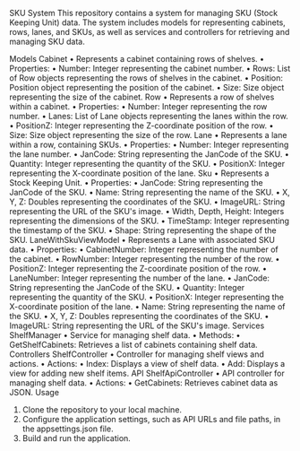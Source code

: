 SKU System
This repository contains a system for managing SKU (Stock Keeping Unit) data. The system includes models for representing cabinets, rows, lanes, and SKUs, as well as services and controllers for retrieving and managing SKU data.

Models
Cabinet
•	Represents a cabinet containing rows of shelves.
•	Properties:
•	Number: Integer representing the cabinet number.
•	Rows: List of Row objects representing the rows of shelves in the cabinet.
•	Position: Position object representing the position of the cabinet.
•	Size: Size object representing the size of the cabinet.
Row
•	Represents a row of shelves within a cabinet.
•	Properties:
•	Number: Integer representing the row number.
•	Lanes: List of Lane objects representing the lanes within the row.
•	PositionZ: Integer representing the Z-coordinate position of the row.
•	Size: Size object representing the size of the row.
Lane
•	Represents a lane within a row, containing SKUs.
•	Properties:
•	Number: Integer representing the lane number.
•	JanCode: String representing the JanCode of the SKU.
•	Quantity: Integer representing the quantity of the SKU.
•	PositionX: Integer representing the X-coordinate position of the lane.
Sku
•	Represents a Stock Keeping Unit.
•	Properties:
•	JanCode: String representing the JanCode of the SKU.
•	Name: String representing the name of the SKU.
•	X, Y, Z: Doubles representing the coordinates of the SKU.
•	ImageURL: String representing the URL of the SKU's image.
•	Width, Depth, Height: Integers representing the dimensions of the SKU.
•	TimeStamp: Integer representing the timestamp of the SKU.
•	Shape: String representing the shape of the SKU.
LaneWithSkuViewModel
•	Represents a Lane with associated SKU data.
•	Properties:
•	CabinetNumber: Integer representing the number of the cabinet.
•	RowNumber: Integer representing the number of the row.
•	PositionZ: Integer representing the Z-coordinate position of the row.
•	LaneNumber: Integer representing the number of the lane.
•	JanCode: String representing the JanCode of the SKU.
•	Quantity: Integer representing the quantity of the SKU.
•	PositionX: Integer representing the X-coordinate position of the lane.
•	Name: String representing the name of the SKU.
•	X, Y, Z: Doubles representing the coordinates of the SKU.
•	ImageURL: String representing the URL of the SKU's image.
Services
ShelfManager
•	Service for managing shelf data.
•	Methods:
•	GetShelfCabinets: Retrieves a list of cabinets containing shelf data.
Controllers
ShelfController
•	Controller for managing shelf views and actions.
•	Actions:
•	Index: Displays a view of shelf data.
•	Add: Displays a view for adding new shelf items.
API
ShelfApiController
•	API controller for managing shelf data.
•	Actions:
•	GetCabinets: Retrieves cabinet data as JSON.
Usage
1.	Clone the repository to your local machine.
2.	Configure the application settings, such as API URLs and file paths, in the appsettings.json file.
3.	Build and run the application.
